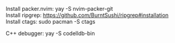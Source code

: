 Install packer.nvim: yay -S nvim-packer-git <br />
Install ripgrep: https://github.com/BurntSushi/ripgrep#installation <br />
Install ctags: sudo pacman -S ctags <br />

C++ debugger: yay -S codelldb-bin <br />
